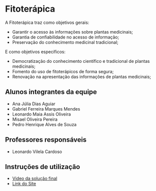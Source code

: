 # Fitoterápica

A Fitoterápica traz como objetivos gerais:

- Garantir o acesso às informações sobre plantas medicinais;
- Garantia de confiabilidade no acesso de informação;
- Preservação do conhecimento medicinal tradicional;

E como objetivos específicos:
- Democratização do conhecimento científico e tradicional de plantas medicinais;
- Fomento do uso de fitoterápicos de forma segura;
- Renovação na apresentação das informações de plantas medicinais;


## Alunos integrantes da equipe

* Ana Júlia Dias Aguiar
* Gabriel Ferreira Marques Mendes
* Leonardo Maia Assis Oliveira
* Misael Oliveira Pereira
* Pedro Henrique Alves de Souza


## Professores responsáveis

* Leonardo Vilela Cardoso

## Instruções de utilização

- [Video da solução final](https://drive.google.com/file/d/1BJo9mF2XRnFFXqzgKCDjdB2eW-YIpr0J/view?usp=sharing)
- [Link do Site](https://fitoterapica.vercel.app/)
